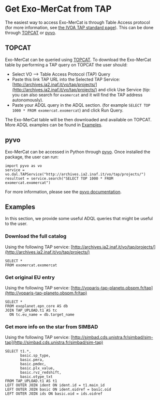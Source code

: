 # Get Exo-MerCat from TAP

The easiest way to access Exo-MerCat is through Table Access protocol (for more information, see [the IVOA TAP standard page](https://www.ivoa.net/documents/TAP/)). This can be done through [TOPCAT](#topcat) or [pyvo](#pyvo).

## TOPCAT

Exo-MerCat can be queried using [TOPCAT](https://www.star.bris.ac.uk/~mbt/topcat/). To download the Exo-MerCat table by performing a TAP query on TOPCAT the user should: 

- Select VO --> Table Access Protocol (TAP) Query 
- Paste this link TAP URL into the Selected TAP Service: [http://archives.ia2.inaf.it/vo/tap/projects/](http://archives.ia2.inaf.it/vo/tap/projects/) and click Use Service (tip: you can also search for `exomercat` and it will find the TAP address autonomously).
- Paste your ADQL query in the ADQL section. (for example `SELECT TOP 1000 * FROM exomercat.exomercat`) and click Run Query.

The Exo-MerCat table will be then downloaded and available on TOPCAT. More ADQL examples can be found in [Examples](#examples).

## pyvo

Exo-MerCat can be accessed in Python through [pyvo](https://pyvo.readthedocs.io/en/latest/). Once installed the package, the user can run:

```{code}
import pyvo as vo
service = vo.dal.TAPService("http://archives.ia2.inaf.it/vo/tap/projects/")
resultset = service.search("SELECT TOP 1000 * FROM exomercat.exomercat")
```

For more information, please see the [pyvo documentation](https://pyvo.readthedocs.io/en/latest/).

## Examples

In this section, we provide some useful ADQL queries that might be useful to the user.

### Download the full catalog
Using the following TAP service: [http://archives.ia2.inaf.it/vo/tap/projects/](http://archives.ia2.inaf.it/vo/tap/projects/)

```{code} 
SELECT * 
FROM exomercat.exomercat
```

### Get original EU entry
Using the following TAP service: [http://voparis-tap-planeto.obspm.fr/tap](http://voparis-tap-planeto.obspm.fr/tap)
```{code}
SELECT * 
FROM exoplanet.epn_core AS db
JOIN TAP_UPLOAD.t1 AS tc 
  ON tc.eu_name = db.target_name
  ```

### Get more info on the star from SIMBAD
Using the following TAP service: [http://simbad.cds.unistra.fr/simbad/sim-tap](http://simbad.cds.unistra.fr/simbad/sim-tap)
```{code}
SELECT t1.*, 
       basic.sp_type, 
       basic.pmra, 
       basic.pmdec, 
       basic.plx_value, 
       basic.rvz_redshift, 
       basic.otype_txt
FROM TAP_UPLOAD.t1 AS t1
LEFT OUTER JOIN ident ON ident.id = t1.main_id
LEFT OUTER JOIN basic ON ident.oidref = basic.oid
LEFT OUTER JOIN ids ON basic.oid = ids.oidref
```
